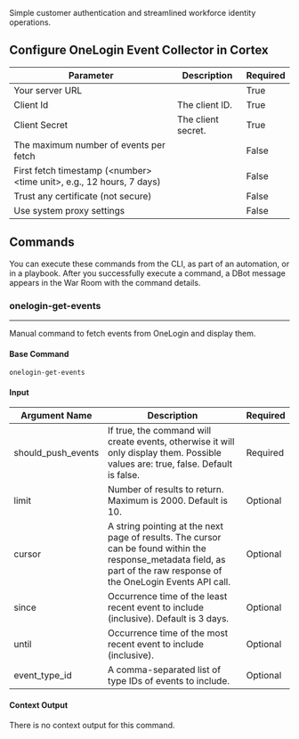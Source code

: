 Simple customer authentication and streamlined workforce identity operations.

## Configure OneLogin Event Collector in Cortex


| **Parameter** | **Description** | **Required** |
| --- | --- | --- |
| Your server URL |  | True |
| Client Id | The client ID. | True |
| Client Secret | The client secret. | True |
| The maximum number of events per fetch |  | False |
| First fetch timestamp (&lt;number&gt; &lt;time unit&gt;, e.g., 12 hours, 7 days) |  | False |
| Trust any certificate (not secure) |  | False |
| Use system proxy settings |  | False |

## Commands

You can execute these commands from the CLI, as part of an automation, or in a playbook.
After you successfully execute a command, a DBot message appears in the War Room with the command details.

### onelogin-get-events

***
Manual command to fetch events from OneLogin and display them.


#### Base Command

`onelogin-get-events`

#### Input

| **Argument Name** | **Description** | **Required** |
| --- | --- | --- |
| should_push_events | If true, the command will create events, otherwise it will only display them. Possible values are: true, false. Default is false. | Required | 
| limit | Number of results to return. Maximum is 2000. Default is 10. | Optional | 
| cursor | A string pointing at the next page of results. The cursor can be found within the response_metadata field, as part of the raw response of the OneLogin Events API call. | Optional | 
| since | Occurrence time of the least recent event to include (inclusive). Default is 3 days. | Optional | 
| until | Occurrence time of the most recent event to include (inclusive). | Optional | 
| event_type_id | A comma-separated list of type IDs of events to include. | Optional | 


#### Context Output

There is no context output for this command.